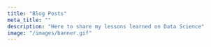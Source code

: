 ```yaml
---
title: "Blog Posts"
meta_title: ""
description: "Here to share my lessons learned on Data Science"
image: "/images/banner.gif"
---
```

